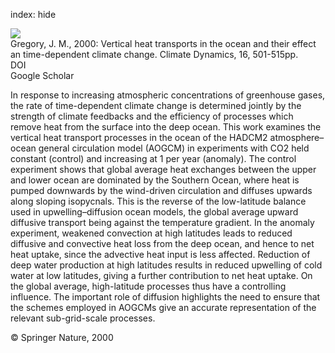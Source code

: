 index: hide

<div class="Citation">
    <div class="Citation-thumb CitationThumb-linked"  data-href="https://doi.org/10.1007/s003820000059">
      <img src="https://static.claimspace.cloud/climate-study-static/refs/thumbs/10/Gregory_2000-thumb.png" />
    </div>

  <div class="Citation-body">
    <div class="Citation-text">Gregory, J. M., 2000: Vertical heat transports in the ocean and their effect an time-dependent climate change. <span class="Article-journal">Climate Dynamics, </span><span class="Article-volume">16, </span>501-515pp.</div>
    <div class="Citation-links">
      <div class="CitationLink" data-href="https://doi.org/10.1007/s003820000059">
        <div class="CitationLink-icon CitationLink-Doi"></div>
        <div class="CitationLink-text">DOI</div>
      </div>
      <div class="CitationLink" data-href="https://scholar.google.com/scholar?q=10.1007/s003820000059">
        <div class="CitationLink-icon CitationLink-Scholar"></div>
        <div class="CitationLink-text">Google Scholar</div>
      </div>
    </div>
  </div>
</div>

In response to increasing atmospheric concentrations of greenhouse gases, the rate of time-dependent climate change is determined jointly by the strength of climate feedbacks and the efficiency of processes which remove heat from the surface into the deep ocean. This work examines the vertical heat transport processes in the ocean of the HADCM2 atmosphere–ocean general circulation model (AOGCM) in experiments with CO2 held constant (control) and increasing at 1 per year (anomaly). The control experiment shows that global average heat exchanges between the upper and lower ocean are dominated by the Southern Ocean, where heat is pumped downwards by the wind-driven circulation and diffuses upwards along sloping isopycnals. This is the reverse of the low-latitude balance used in upwelling–diffusion ocean models, the global average upward diffusive transport being against the temperature gradient. In the anomaly experiment, weakened convection at high latitudes leads to reduced diffusive and convective heat loss from the deep ocean, and hence to net heat uptake, since the advective heat input is less affected. Reduction of deep water production at high latitudes results in reduced upwelling of cold water at low latitudes, giving a further contribution to net heat uptake. On the global average, high-latitude processes thus have a controlling influence. The important role of diffusion highlights the need to ensure that the schemes employed in AOGCMs give an accurate representation of the relevant sub-grid-scale processes.

<div class="Citation-copy">
&copy; Springer Nature, 2000
</div>